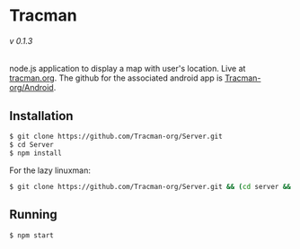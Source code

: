 # Tracman
###### v 0.1.3

node.js application to display a map with user's location.  Live at [tracman.org](https://tracman.org/).
The github for the associated android app is [Tracman-org/Android](https://github.com/tracman-org/android).  

## Installation

```sh
$ git clone https://github.com/Tracman-org/Server.git
$ cd Server
$ npm install
```

For the lazy linuxman: 
```sh
$ git clone https://github.com/Tracman-org/Server.git && (cd server && exec npm install)
```

## Running

```sh
$ npm start
```